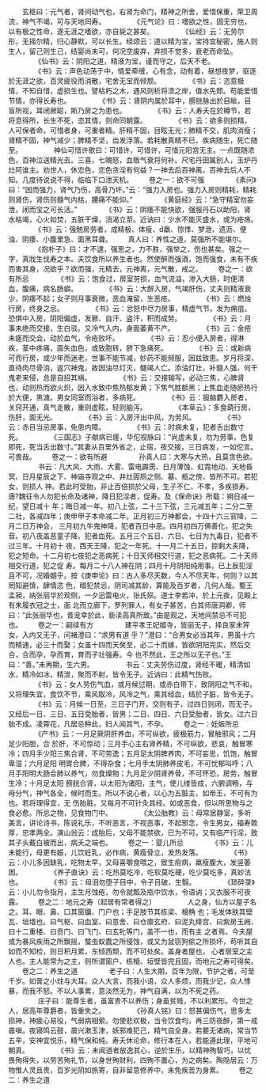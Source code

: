 <!-- { "loadSidebar": true } -->
　　玄枢曰：元气者，肾间动气也，右肾为命门，精神之所舍，爱惜保重，荣卫周流，神气不竭，可与天地同寿。
　　
　　《元气论》曰：嗜欲之性，固无穷也，以有极之性命，遂无涯之嗜欲，亦自毙之甚矣。
　　
　　《仙经》云：无劳尔形，无摇尔精，归心静默，可以长生。经颂云：道以精为宝，宝持宜秘密，施人则生人，留己则生己，结婴尚未可，何况空废弃，弃损不觉多，衰老而命坠。
　　
　　《仙书》云：阴阳之道，精液为宝，谨而守之，后天不老。
　　
　　《书》云：声色动荡于中，情爱牵缠，心有念，动有着，昼想夜梦，驱逐於无涯之欲，百灵疲役而消散，宅舍无宝而倾颓。
　　
　　《书》云：恣意极情，不知自惜，虚损生也。譬枯朽之木，遇风则析将溃之岸，值水先颓。苟能爱惜节情，亦得长寿也。
　　
　　《书》云：肾阴内属於耳中，膀胱脉出於目眦，目盲所视，耳闭厥聪，斯乃房之为患也。
　　
　　《书》云：人寿夭在於樽节，若将息得所，长生不死，恣其情，则命同朝露。
　　
　　《书》云：欲多则损精，人可保者命，可惜者身，可重者精。肝精不固，目眩无光；肺精不交，肌肉消瘦；肾精不固，神气减少；脾精不坚，齿发浮落。若耗散真精不已，疾病随生，死亡随至。
　　
　　神仙可惜许歌曰：可惜许，可惜许，可惜元阳宫无主。一点既随浓色，百神泣送精光去。三喜，七魄怒，血贩气衰将何补。尺宅丹田属别人，玉炉丹灶阿谁主。劝世人，休恋色，恋色贪淫有何益？一神去后百神离，百神去后人不知。几度待说说不得，临临下口泄天机。
　　卷之一：欲不可强
　　
　　《素问》曰：“因而强力，肾气乃伤，高骨乃坏。”云：“强力入房也。强力入房则精耗，精耗则肾伤，肾伤则髓气内枯，腰痛不能仰。”
　　
　　《黄庭经》云：“急守精室勿妄泄，闭而宝之可长活。”
　　
　　《书》云：阴痿不能快欲，强服丹石以助阳，肾水枯竭，心火如焚，五脏干燥，消渴立至。近讷曰：少水不能灭盛水，或为疮疡。
　　
　　《书》云：强勉房劳者，成精极、体瘦、羸、惊悸、梦泄、遗沥、便浊、阴痿、小腹里急、面黑耳聋。
　　真人曰：养性之道，莫强所不能堪尔。
　　
　　《抱朴子》曰：才不逮，强思之，力不胜，强举之，伤也甚矣。强之一字，真戕生伐寿之本。夫饮食所以养生者也。然使醉而强酒，饱而强食，未有不疾而害其身，况欲乎？欲而强，元精去，元神离，元气散，戒之。
　　卷之一：欲有所忌
　　
　　《书》云：饱食过，房室劳损，血气流溢，渗入大肠，时便清血，腹痛，病名肠癖。
　　
　　《书》云：大醉入房，气竭肝伤，丈夫则精液衰少，阴痿不起；女子则月事衰微，恶血淹留，生恶疮。
　　
　　《书》云：燃烛行房，终身之忌。
　　
　　《书》云：忿怒中尽力房事，精虚气节，发为痈疽。恐惧中入房，阴阳偏虚，发厥、自汗、盗汗，积而成劳。
　　
　　《书》云：月事未绝而交接，生白驳。又冷气入内，身面萎黄不产。
　　
　　《书》云：金疮未瘥而交会，动於血气，令疮败坏。
　　
　　《书》云：忍小便入房者，得淋疾，茎中疼痛，面失血色，或致胞转，脐下急痛死。
　　
　　《书》云：或新病可而行房，或少年而迷老，世事不能节减，妙药不能频服，因兹致患。岁月将深，直待肉尽骨消，返穴神鬼，故因油尽灯灭，髓竭人亡。添油灯壮，补髓人强，何干鬼老来侵，总是自招其祸。
　　
　　《书》云：交接输写，必动三焦，心脾肾也，动则热而欲火炽，因入水致中焦热郁发黄；下焦气胜额黑；上焦血走随瘀热行於大便，黑溏。男女同室而浴者，多病死。
　　
　　《书》云：服脑麝入房者，关窍开通，真气走散，重则虚眩，轻则脑泻。
　　
　　《本草云》：多食葫行房，伤肝，面无光。
　　
　　《书》云：入房汗出中风，为劳风。
　　
　　《书》云：赤目当忌房事，免患内障。
　　
　　《书》云：时病未复，犯者舌出数寸死。
　　
　　《三国志》子献病已瘥，华佗视脉曰：“尚虚未复，勿为劳事，色复即死，死当舌出数寸。”其妻从百里外省之，止宿，夜交接，三日病发，一如佗言。可畏哉。
　　卷之一：欲有所避
　　
　　孙真人曰：大寒与大热，且莫贪色欲。
　　
　　书云：凡大风、大雨、大雾、雷电霹雳、日月薄蚀、虹霓地动、天地昏冥、日月星辰之下、神庙寺观之中、井灶圊厕之侧、墓、柩之傍，皆所不可。若犯女，则损人 神。若此时受胎，非止百倍损於父母，生子不仁、不孝，多疾损寿。唐?魏征令人勿犯长命及诸神，降日犯淫者，促寿。及《保命诀》所载：朔日减一纪，望日减十 年；晦日减一年。初八上弦，二十三下弦，三元减五年；二分二至二社，各减四年；庚申甲子本命减二年。正月初三万神都会，十四十六三官降，二月二日万神会， 三月初九牛鬼神降，犯者百日中恶。四月初四万佛善化，犯之失音。初八夜盖恶童子降，犯者血死。五月三个五日、六日、七日为九毒日，犯者不过三年。十月初十 夜，西天王降，犯之一年死。十一月二十五日，掠剩大夫降，犯之短命。十二月初七夜犯之恶病死；十日天师相交行道，犯之恶病死。二十天师相交行道，犯之促 寿。每月二十八人神在阴；四月十月阴阳纯用事，已上辰犯淫且不可，况婚姻乎。按《庚申论》曰：古人多尽天数，今人不尽天年，何则？以其罔知避慎，肆情恣 色，暗犯禁忌，阴司减其龄，算能及百岁者，几何人哉。蜀王孟昶，纳张丽华於观侧，一夕迅雷电火，张氏殒。道士李若冲，於上元夜，见殿上有朱履衣冠之士，面 北而立廊下，罗列罪人，有女子甚苦，白其师唐洞卿，师曰：“此张丽华也，昔宠幸於此，亵渎高真所致。”由是观之，天地间禁忌不可犯也。
　　卷之一：嗣续有方
　　
　　建平孝王妃姬寺，皆丽无子，择良家未笄女，入内又无子，问褚澄曰：“求男有道 乎？”澄曰：“合男女必当其年，男虽十六而精通，必三十而娶；女虽十四而天癸至，必二十而嫁，皆欲阴阳完实，然后交合，合而孕，孕而育，育而子壮强寿。今 也不然此，王之所以无子也。”王曰：“善。”未再期，生六男。
　　
　　书云：丈夫劳伤过度，肾经不暖，精清如水，精冷如冰，精泄，聚而不射，皆令无子。近讷曰：此精气伤败。
　　
　　《书》云：女人劳伤气血，或月候愆期，或赤白带下，致阴阳之气不和，又将理失宜，食饮不节，乘风取冷，风冷之气，乘其经血，结於子脏，皆令无子。
　　
　　《书》云：月候一日至，三日子门开，交则有子，过四日则闭，而无子。又经后一日、三日、五日受胎者，皆男；二日、四日、六日受胎者，皆女。过六日胎不成。凌霄花，凡居忌种此，妇人闻其气，不孕。
　　卷之一：妊娠所忌
　　
　　《产书》云：一月足厥阴肝养血，不可纵欲，疲极筋力，冒触邪风；二月足少阳胆，合 於肝，不可惊动；三月手心主右肾养精，不可纵欲，悲哀，触冒寒冷；四月手少阳三焦合肾，不可劳逸；五月足太阴脾养肉，不可妄思，饥饱，触冒卑湿；六月足阳 明胃合脾，不得杂食；七月手太阴肺养皮毛，不可忧郁叫呼；八月手阳明大肠合肺以养气，勿食燥物；九月足少阴肾养骨，不可怀恐，房劳，触冒生冷；十月足太阳 膀胱合肾，以太阳为诸阳，主气，使儿缕皆成，六腑调畅，与母分气，神气各全，候时而生。所以不说心者，以心为五脏主，如帝王，不可有为也。若将理得宜，无 伤胎脏。又每月不可针灸其经。如或恶食，但以所思物与之食必愈。所忌之物，见食物门中。
　　
　　《太公胎教》云：母常居静室，多听美言，讲论诗书，陈说礼乐，不听恶言，不视恶事，不起邪念，令生男女，福寿敦厚，忠孝两全。演山翁云：成胎后，父母不能禁欲，已为不可。又有临产行淫，致其子头戴白被而出，病夭之端也。
　　卷之一：婴儿所忌
　　
　　《书》云：儿未能行，母更有娠，儿饮妊乳，必作病，黄瘦骨立，发热发落。
　　
　　《书》云：小儿多因缺乳，吃物太早，又母喜嚼食喂之，致生疳病，羸瘦腹大，发竖萎困。
　　
　　《养子直诀》云：吃热莫吃冷，吃软莫吃硬，吃少莫吃多，真妙法也。
　　
　　《书》云：母泪勿堕子目中，令子目破，生翳。
　　
　　《琐碎录》云：小儿勿令指月，主生月蚀疮，勿令就瓢及瓶中饮水，令语讷；又衣服不可夜露。
　　卷之二：地元之寿（起居有常者得之）
　　
　　人之身，仙方以屋子名之。耳、眼、鼻、口其窗牖、门户也；手足肢节其栋梁、榱桷 也；毛发体肤其壁瓦、垣墙也。曰气枢、曰血室、曰意舍、曰仓廪玄府、曰泥丸绛宫、曰紫房玉阙、曰十二重楼、曰贲门、曰飞门、曰玄牝等门，盖不一也，而有主 之者焉。今夫屋或为暴风疾雨之所飘摇，螫虫蚁蠹之所侵蚀，或又为鼠窃狗偷之所损坏，苟听其自如而不知检，则日积月累，东倾西颓，而不可处矣。盖身者屋也， 心者居室之主人也。主人能常为之主，则所谓窗户、栋榱、垣壁皆完且固，而地元之寿可得矣。
　　卷之二：养生之道
　　
　　老子曰：人生大期，百年为限，节护之者，可至千岁。如膏之小炷与大耳。众人大言，而我小语，众人多烦，而我少记，众人悸暴，而我不怒。不以人事累，意淡然无为，神气自满，以为不死之药。
　　
　　庄子曰：能尊生者，虽富贵不以养伤；身虽贫贱，不以利累形。今世之人，居高年尊爵者，皆重失之。
　　
　　《孙真人铭》曰：怒甚偏伤气，思多太损神，神疲心易役，气弱病相萦。勿使悲欢极，当令饮食均，再三防夜醉，第一戒晨嗔。夜寝鸣云鼓，晨兴漱玉津，妖邪难犯己，精气自全身。若要无诸病，常当节五辛，安神宜悦乐，精气保和纯。寿夭休论命，修行本在人，若能遵此理，平地可朝真。
　　
　　《书》云：未闻道者放逸其心，逆於生乐，以精神殉智巧，以忧畏殉得失，以劳苦殉礼节，以身世殉财利，四殉不置心，为之病矣。陶隐居云：万物惟人灵且贵，百岁光阴如旅寄，自非留意修养中，未免疾苦为身累。
　　卷之二：养生之道
　　
